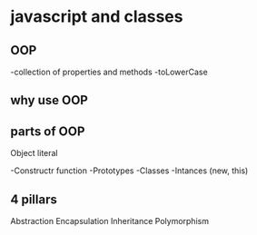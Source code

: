 # javascript and classes

## OOP 
-collection of properties and methods
-toLowerCase

## why use OOP

## parts of OOP
Object literal

-Constructr function
-Prototypes
-Classes
-Intances (new, this)


## 4 pillars
Abstraction
Encapsulation
Inheritance
Polymorphism